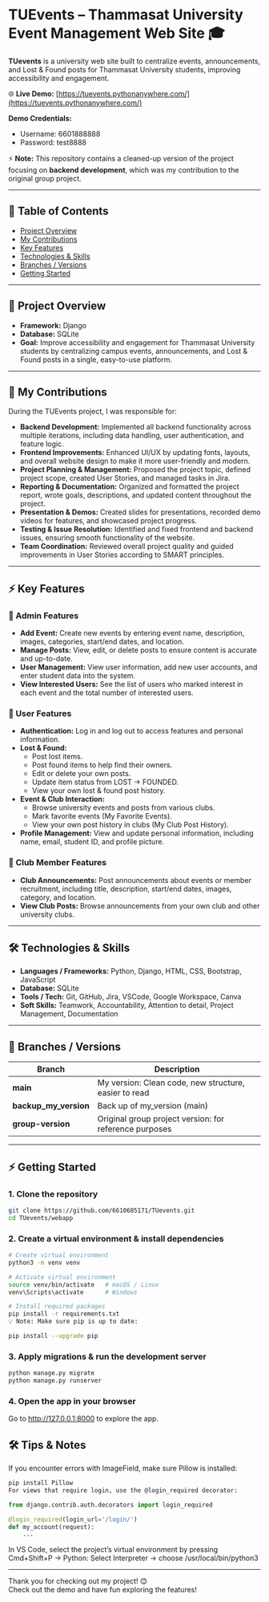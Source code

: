 # TUEvents – Thammasat University Event Management Web Site 🎓

**TUevents** is a university web site built to centralize events, announcements, and Lost & Found posts for Thammasat University students, improving accessibility and engagement.

🌐 **Live Demo:** [https://tuevents.pythonanywhere.com/](https://tuevents.pythonanywhere.com/)

**Demo Credentials:**

- Username: 6601888888
- Password: test8888

⚡ **Note:** This repository contains a cleaned-up version of the project focusing on **backend development**, which was my contribution to the original group project.

---

## 📌 Table of Contents

- [Project Overview](#-project-overview)
- [My Contributions](#-my-contributions-applied--internship-focused)
- [Key Features](#-key-features)
- [Technologies & Skills](#-technologies--skills)
- [Branches / Versions](#branches--versions)
- [Getting Started](#-getting-started)

---

## 🌿 Project Overview

- **Framework:** Django
- **Database:** SQLite
- **Goal:** Improve accessibility and engagement for Thammasat University students by centralizing campus events, announcements, and Lost & Found posts in a single, easy-to-use platform.

---

## 💼 My Contributions

During the TUEvents project, I was responsible for:

- **Backend Development:** Implemented all backend functionality across multiple iterations, including data handling, user authentication, and feature logic.
- **Frontend Improvements:** Enhanced UI/UX by updating fonts, layouts, and overall website design to make it more user-friendly and modern.
- **Project Planning & Management:** Proposed the project topic, defined project scope, created User Stories, and managed tasks in Jira.
- **Reporting & Documentation:** Organized and formatted the project report, wrote goals, descriptions, and updated content throughout the project.
- **Presentation & Demos:** Created slides for presentations, recorded demo videos for features, and showcased project progress.
- **Testing & Issue Resolution:** Identified and fixed frontend and backend issues, ensuring smooth functionality of the website.
- **Team Coordination:** Reviewed overall project quality and guided improvements in User Stories according to SMART principles.

---

## ⚡ Key Features

### 🔹 Admin Features

- **Add Event:** Create new events by entering event name, description, images, categories, start/end dates, and location.
- **Manage Posts:** View, edit, or delete posts to ensure content is accurate and up-to-date.
- **User Management:** View user information, add new user accounts, and enter student data into the system.
- **View Interested Users:** See the list of users who marked interest in each event and the total number of interested users.

### 🔹 User Features

- **Authentication:** Log in and log out to access features and personal information.
- **Lost & Found:**
  - Post lost items.
  - Post found items to help find their owners.
  - Edit or delete your own posts.
  - Update item status from LOST → FOUNDED.
  - View your own lost & found post history.
- **Event & Club Interaction:**
  - Browse university events and posts from various clubs.
  - Mark favorite events (My Favorite Events).
  - View your own post history in clubs (My Club Post History).
- **Profile Management:** View and update personal information, including name, email, student ID, and profile picture.

### 🔹 Club Member Features

- **Club Announcements:** Post announcements about events or member recruitment, including title, description, start/end dates, images, category, and location.
- **View Club Posts:** Browse announcements from your own club and other university clubs.

---

## 🛠️ Technologies & Skills

- **Languages / Frameworks:** Python, Django, HTML, CSS, Bootstrap, JavaScript
- **Database:** SQLite
- **Tools / Tech:** Git, GitHub, Jira, VSCode, Google Workspace, Canva
- **Soft Skills:** Teamwork, Accountability, Attention to detail, Project Management, Documentation

---

## 🌿 Branches / Versions

| Branch                | Description                                            |
| --------------------- | ------------------------------------------------------ |
| **main**              | My version: Clean code, new structure, easier to read  |
| **backup_my_version** | Back up of my_version (main)                           |
| **group-version**     | Original group project version: for reference purposes |

---

## ⚡ Getting Started

### 1. Clone the repository

```bash
git clone https://github.com/6610685171/TUevents.git
cd TUevents/webapp
```

### 2. Create a virtual environment & install dependencies

```bash
# Create virtual environment
python3 -m venv venv

# Activate virtual environment
source venv/bin/activate   # macOS / Linux
venv\Scripts\activate      # Windows

# Install required packages
pip install -r requirements.txt
💡 Note: Make sure pip is up to date:
```

```bash
pip install --upgrade pip
```

### 3. Apply migrations & run the development server

```bash
python manage.py migrate
python manage.py runserver
```

### 4. Open the app in your browser

Go to http://127.0.0.1:8000 to explore the app.

## 🛠 Tips & Notes

If you encounter errors with ImageField, make sure Pillow is installed:

```bash
pip install Pillow
For views that require login, use the @login_required decorator:
```

```python
from django.contrib.auth.decorators import login_required

@login_required(login_url='/login/')
def my_account(request):
    ...
```

In VS Code, select the project’s virtual environment by pressing Cmd+Shift+P → Python: Select Interpreter → choose /usr/local/bin/python3

---

Thank you for checking out my project! 😊  
Check out the demo and have fun exploring the features!
